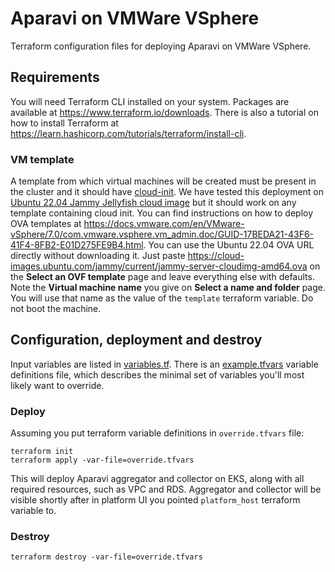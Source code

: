 # Aparavi on VMWare VSphere

Terraform configuration files for deploying Aparavi on VMWare VSphere.

## Requirements

You will need Terraform CLI installed on your system. Packages are available at
https://www.terraform.io/downloads. There is also a tutorial on how to install
Terraform at https://learn.hashicorp.com/tutorials/terraform/install-cli.

### VM template

A template from which virtual machines will be created must be present in the
cluster and it should have [cloud-init](https://cloud-init.io/). We have tested
this deployment on
[Ubuntu 22.04 Jammy Jellyfish cloud image](https://cloud-images.ubuntu.com/) but
it should work on any template containing cloud init. You can find instructions
on how to deploy OVA templates at
https://docs.vmware.com/en/VMware-vSphere/7.0/com.vmware.vsphere.vm_admin.doc/GUID-17BEDA21-43F6-41F4-8FB2-E01D275FE9B4.html.
You can use the Ubuntu 22.04 OVA URL directly without downloading it. Just paste
https://cloud-images.ubuntu.com/jammy/current/jammy-server-cloudimg-amd64.ova on
the **Select an OVF template** page and leave everything else with defaults.
Note the **Virtual machine name** you give on **Select a name and folder** page.
You will use that name as the value of the `template` terraform variable. Do not
boot the machine.

## Configuration, deployment and destroy

Input variables are listed in [variables.tf](./variables.tf). There is an
[example.tfvars](./example.tfvars) variable definitions file, which describes
the minimal set of variables you'll most likely want to override.

### Deploy

Assuming you put terraform variable definitions in `override.tfvars` file:

```
terraform init
terraform apply -var-file=override.tfvars
```

This will deploy Aparavi aggregator and collector on EKS, along with all
required resources, such as VPC and RDS. Aggregator and collector will be
visible shortly after in platform UI you pointed `platform_host` terraform
variable to.

### Destroy

```
terraform destroy -var-file=override.tfvars
```
